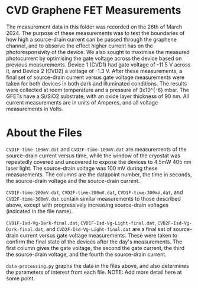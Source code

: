 # CVD Graphene FET Measurements

The measurement data in this folder was recorded on the 26th of March 2024.
The purpose of these measurements was to test the boundaries of how high a source-drain current can be passed through the graphene channel, and to observe the effect higher current has on the photoresponsivity of the device. We also sought to maximise the measured photocurrent by optimising the gate voltage across the device based on previous measurements. Device 1 (CVD1) had gate voltage of -11.5 V across it, and Device 2 (CVD2) a voltage of -1.3 V.
After these measurements, a final set of source-drain current versus gate voltage measurements were taken for both devices in both dark and illuminated conditions.
The results were collected at room temperature and a pressure of 3x10^{-6} mbar. The GFETs have a Si/SiO2 substrate, with an oxide layer thickness of 90 nm. All current measurements are in units of Amperes, and all voltage measurements in Volts.

# About the Files

`CVD1F-time-100mV.dat` and `CVD2F-time-100mV.dat` are measurements of the source-drain current versus time, while the window of the cryostat was repeatedly covered and uncovered to expose the devices to 4.5mW 405 nm laser light. The source-drain voltage was 100 mV during these measurements. The columns are the datapoint number, the time in seconds, the source-drain voltage and the source-drain current.

`CVD1F-time-200mV.dat`, `CVD2F-time-200mV.dat`, `CVD1F-time-300mV.dat`, and `CVD2F-time-300mV.dat` contain similar measurements to those described above, except with progressively increasing source-drain voltages (indicated in the file name).

`CVD1F-Isd-Vg-Dark-final.dat`, `CVD1F-Isd-Vg-Light-final.dat`, `CVD2F-Isd-Vg-Dark-final.dat`, and `CVD2F-Isd-Vg-Light-final.dat` are a final set of source-drain current versus gate voltage measurements. These were taken to confirm the final state of the devices after the day's measurements. The first column gives the gate voltage, the second the gate current, the third the source-drain voltage, and the fourth the source-drain current.

`data-processing.py` graphs the data in the files above, and also determines the parameters of interest from each file.
NOTE: Add more detail here at some point.

